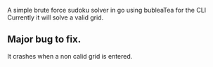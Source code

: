 A simple brute force sudoku solver in go using bubleaTea for the CLI \
Currently it will solve a valid grid.

## Major bug to fix.
It crashes when a non calid grid is entered.
